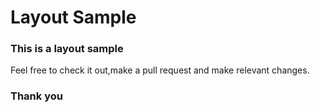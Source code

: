 # Layout Sample
### This is a layout sample
Feel free to check it out,make a pull request and make relevant changes.

### Thank you
